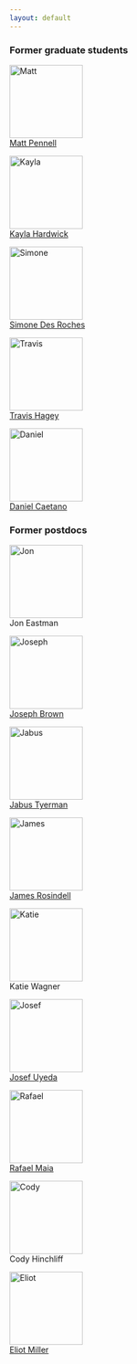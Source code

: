 ```yaml
---
layout: default
---
```


### Former graduate students

<img src="../images/matt.jpg" alt="Matt" style="width: 128px;"/><br>
<a href="http://mwpennell.github.io/">Matt Pennell</a>

<img src="../images/kayla.jpg" alt="Kayla" style="width: 128px;"/><br>
<a href="https://kaylamhardwick.wordpress.com/">Kayla Hardwick</a>

<img src="../images/simone.jpg" alt="Simone" style="width: 128px;"/><br>
<a href="http://www.simonedr.com/">Simone Des Roches</a>

<img src="../images/travis.jpg" alt="Travis" style="width: 128px;"/><br>
<a href="http://travis-hagey.weebly.com/">Travis Hagey</a>

<img src="../images/daniel.jpg" alt="Daniel" style="width: 128px;"/><br>
<a href="http://caetanods.weebly.com/">Daniel Caetano</a>

### Former postdocs

<img src="../images/jon_eastman.jpg" alt="Jon" style="width: 128px;"/><br>
Jon Eastman

<img src="../images/joseph.jpg" alt="Joseph" style="width: 128px;"/><br>
<a href="http://www-personal.umich.edu/~josephwb/">Joseph Brown</a>

<img src="../images/jabus.jpg" alt="Jabus" style="width: 128px;"/><br>
<a href="http://jabustyerman.com/">Jabus Tyerman</a>

<img src="../images/james.jpg" alt="James" style="width: 128px;"/><br>
<a href="http://www.imperial.ac.uk/people/j.rosindell">James Rosindell</a>

<img src="../images/katie.jpg" alt="Katie" style="width: 128px;"/><br>
Katie Wagner

<img src="../images/josef.jpg" alt="Josef" style="width: 128px;"/><br>
<a href="http://uyedaj.github.io/">Josef Uyeda</a>

<img src="../images/rafael.jpg" alt="Rafael" style="width: 128px;"/><br>
<a href="http://rafaelmaia.net/">Rafael Maia</a>

<img src="../images/cody.jpg" alt="Cody" style="width: 128px;"/><br>
Cody Hinchliff

<img src="../images/eliot.jpg" alt="Eliot" style="width: 128px;"/><br>
<a href="http://www.umsl.edu/~emmq7/">Eliot Miller</a>
